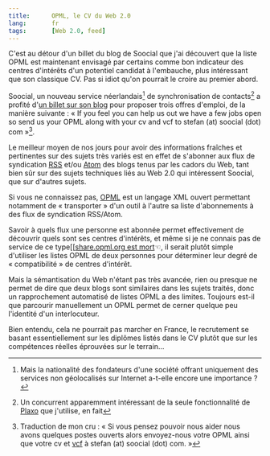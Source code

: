 ```yaml
---
title:      OPML, le CV du Web 2.0
lang:       fr
tags:       [Web 2.0, feed]
---
```


C'est au détour d'un billet du blog de Soocial que j'ai découvert que la liste OPML est maintenant envisagé par certains comme bon indicateur des centres d'intérêts d'un potentiel candidat à l'embauche, plus intéressant que son classique CV. Pas si idiot qu'on pourrait le croire au premier abord.


Soocial, un nouveau service néerlandais[^1] de synchronisation de contacts[^2] a profité d'[un billet sur son blog](http://blog.soocial.com/2008/4/20/the-invites-are-coming-really) pour proposer trois offres d'emploi, de la manière suivante : « If you feel you can help us out we have a few jobs open so send us your OPML along with your cv and vcf to stefan (at) soocial (dot) com »[^3].

Le meilleur moyen de nos jours pour avoir des informations fraîches et pertinentes sur des sujets très variés est en effet de s'abonner aux flux de syndication [RSS](http://fr.wikipedia.org/wiki/RSS_(format)) et/ou [Atom](http://fr.wikipedia.org/wiki/Atom) des blogs tenus par les cadors du Web, tant bien sûr sur des sujets techniques liés au Web 2.0 qui intéressent Soocial, que sur d'autres sujets.

Si vous ne connaissez pas, [OPML](http://fr.wikipedia.org/wiki/Outline_Processor_Markup_Language) est un langage XML ouvert permettant notamment de « transporter » d'un outil à l'autre sa liste d'abonnements à des flux de syndication RSS/Atom.

Savoir à quels flux une personne est abonnée permet effectivement de découvrir quels sont ses centres d'intérêts, et même si je ne connais pas de service de ce type[[[share.opml.org est mort](http://www.scripting.com/stories/2008/01/23/shareopmlorgRetired.html)☜, il serait plutôt simple d'utiliser les listes OPML de deux personnes pour déterminer leur degré de « compatibilité » de centres d'intérêt.

Mais la sémantisation du Web n'étant pas très avancée, rien ou presque ne permet de dire que deux blogs sont similaires dans les sujets traités, donc un rapprochement automatisé de listes OPML a des limites. Toujours est-il que parcourir manuellement un OPML permet de cerner quelque peu l'identité d'un interlocuteur.

Bien entendu, cela ne pourrait pas marcher en France, le recrutement se basant essentiellement sur les diplômes listés dans le CV plutôt que sur les compétences réelles éprouvées sur le terrain…


[^1]: Mais la nationalité des fondateurs d'une société offrant uniquement des services non géolocalisés sur Internet a-t-elle encore une importance ?

[^2]: Un concurrent apparemment intéressant de la seule fonctionnalité de [Plaxo](http://www.plaxo.com/) que j'utilise, en fait

[^3]: Traduction de mon cru : « Si vous pensez pouvoir nous aider nous avons quelques postes ouverts alors envoyez-nous votre OPML ainsi que votre cv et [vcf](http://fr.wikipedia.org/wiki/VCard) à stefan (at) soocial (dot) com. »
